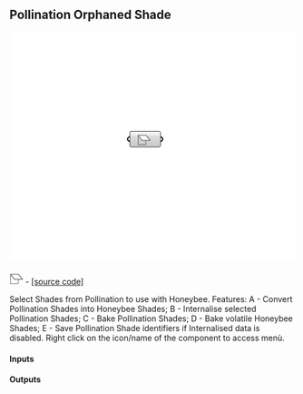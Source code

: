 ## Pollination Orphaned Shade

![](../../images/components/Pollination_Orphaned_Shade.png)

![](../../images/icons/Pollination_Orphaned_Shade.png) - [[source code]](https://github.com/ladybug-tools/honeybee-grasshopper-core/blob/master/honeybee_grasshopper_core/src//Pollination%20Orphaned%20Shade.py)


Select Shades from Pollination to use with Honeybee. Features: A - Convert Pollination Shades into Honeybee Shades; B - Internalise selected Pollination Shades; C - Bake Pollination Shades; D - Bake volatile Honeybee Shades; E - Save Pollination Shade identifiers if Internalised data is disabled. Right click on the icon/name of the component to access menù. 

#### Inputs

#### Outputs